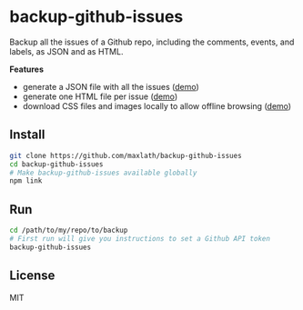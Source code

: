 # backup-github-issues

Backup all the issues of a Github repo, including the comments, events, and labels, as JSON and as HTML.

**Features**
* generate a JSON file with all the issues ([demo](https://github.com/maxlath/backup-github-issues/blob/master/demo/data.json))
* generate one HTML file per issue ([demo](https://github.com/maxlath/backup-github-issues/tree/master/demo/html))
* download CSS files and images locally to allow offline browsing ([demo](https://github.com/maxlath/backup-github-issues/tree/master/demo/html/assets))

## Install
```sh
git clone https://github.com/maxlath/backup-github-issues
cd backup-github-issues
# Make backup-github-issues available globally
npm link
```

## Run

```sh
cd /path/to/my/repo/to/backup
# First run will give you instructions to set a Github API token
backup-github-issues
```

## License
MIT
